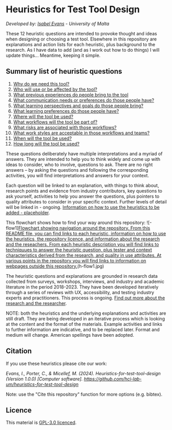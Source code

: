 # Heuristics for Test Tool Design
_Developed by: [Isabel Evans](mailto:isabel.evans.17@um.edu.mt) - University of Malta_

These 12 heuristic questions are intended to provoke thought and ideas when designing or choosing a test tool. Elsewhere in this repository are explanations and action lists for each heuristic, plus background to the research. As I have data to add (and as I work out how to do things) I will update things... Meantime, keeping it simple.

## Summary list of heuristic questions
1. [Why do we need this tool?](H01-why-do-we-need-this-tool.md)
2. [Who will use or be affected by the tool?](H02-Who-will-use-or-be-affected-by-this-tool.md)
3. [What previous experiences do people bring to the tool](H03-What-previous-experiences-do-people-bring-to-the-tool.md)
4. [What communication needs or preferences do those people have?](H04-What-communication-needs-or-preferences-do-those-people-have.md)
5. [What learning perspectives and goals do those people bring?](H05-What-learning-perspectives-and-goals-do-those-people-bring.md)
6. [What learning preferences do those people have?](H06-What-learning-preferences-do-those-people-have.md)
7. [Where will the tool be used?](H07-Where-will-the-tool-be-used.md)
8. [What workflows will the tool be part of?](H08-What-workflows-will-the-tool-be-part-of.md)
9. [What risks are associated with those workflows?](H09-What-risks-are-associated-with-those-workflows.md)
10. [What work styles are acceptable in those workflows and teams?](H10-What-work-styles-are-acceptable-in-those-workflows-and-teams.md)
11. [When will the tool be used?](H11-When-will-the-tool-be-used.md)
12. [How long will the tool be used?](H12-How-long-will-the-tool-be-used.md)


These questions deliberately have multiple interpretations and a myriad of answers. They are intended to help you to think widely and come up with ideas to consider, who to involve, questions to ask. There are no right answers – by asking the questions and following the corresponding activities, you will find interpretations and answers for your context.

Each question will be linked to an explanation, with things to think about, research points and evidence from industry contributors, key questions to ask yourself, activities to help you answer the questions, plus pointers to quality attributes to consider in your specific context. Further levels of detail will be linked in - ongoing. [Information on how to use the heuristics to be added - placeholder](how-to-use-the-heuristics.md).

This flowchart shows how to find your way around this repository: ![-flow1][Flowchart showing navigation around the repository. From this README file, you can find links to each heuristic, information on how to use the heuristics, the repository licence, and information about the research and the reseachers. From each heuristic description you will find links to techniquues to answer the heuristic question, plus tester and context characteristics derived from the research, and quality in use attributes. At various points in the repository you will find links to information on webpages outside this repository.][h-flow1](h-flow1.jpg)

[h-flow1]:h-flow1.jpg

The heuristic questions and explanations are grounded in research data collected from surveys, workshops, interviews, and industry and academic literature in the period 2018-2023. They have been developed iteratively through a series of reviews with UX, accessibility, and testing industry experts and practitioners. This process is ongoing. [Find out more about the research and the researcher](About-the-research-and-researcher.md).

NOTE: both the heuristics and the underlying explanations and activities are still draft. They are being developed in an iterative process which is looking at the content and the format of the materials. Example activities and links to further information are indicative, and to be replaced later. Format and medium will change. American spellings have been adopted.

## Citation
If you use these heuristics please cite our work: 

*Evans, I., Porter, C., & Micellef, M. (2024). Heuristics-for-test-tool-design (Version 1.0.0) [Computer software]. https://github.com/hci-lab-um/heuristics-for-test-tool-design*

Note: use the "Cite this repository" function for more options (e.g. bibtex).

## Licence
This material is [GPL-3.0 licenced](licence). 
